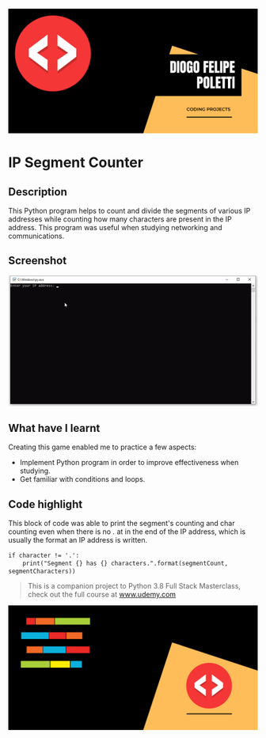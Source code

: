 
![Header Image](https://github.com/DiogoPoletti/IP-Segment-Counter/blob/main/Documentation/HeaderImage2.png)

# IP Segment Counter
## Description
This Python program helps to count and divide the segments of various IP addresses while counting how many characters are present in the IP address. This program was useful when studying networking and communications.

## Screenshot
![Game Running](https://github.com/DiogoPoletti/IP-Segment-Counter/blob/main/Documentation/IPSegmentAndCharCounter.gif)

## What have I learnt
Creating this game enabled me to practice a few aspects:
* Implement Python program in order to improve effectiveness when studying.
* Get familiar with conditions and loops.

## Code highlight
This block of code was able to print the segment's counting and char counting even when there is no *.* at in the end of the IP address, which is usually the format an IP address is written.
```
if character != '.':
    print("Segment {} has {} characters.".format(segmentCount, segmentCharacters))
```


> This is a companion project to Python 3.8 Full Stack Masterclass, check out the full course at www.udemy.com


![Footer Image](https://github.com/DiogoPoletti/IP-Segment-Counter/blob/main/Documentation/FooterImage.png)
